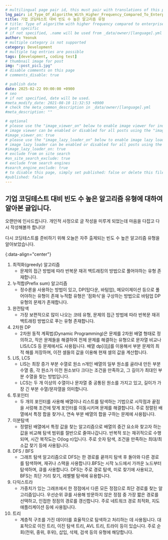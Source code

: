 ```yaml
---
# multilingual page pair id, this must pair with translations of this page. (This name must be unique)
lng_pair: id_Type_Of_Algorithm_With_Higher_Frequency_Compared_To_Enterprise_Coding_Tests
title: 기업 코딩테스트 대비 빈도 수 높은 알고리즘 유형
# title: Type of algorithm with higher frequency compared to enterprise coding tests
# post specific
# if not specified, .name will be used from _data/owner/[language].yml
author: Yeonuk
# multiple category is not supported
category: Development
# multiple tag entries are possible
tags: [development, coding test]
# thumbnail image for post
img: ":post_pic1.jpg"
# disable comments on this page
# comments_disable: true

# publish date
date: 2025-02-22 09:00:00 +0900
# seo
# if not specified, date will be used.
#meta_modify_date: 2021-08-10 11:32:53 +0900
# check the meta_common_description in _data/owner/[language].yml
#meta_description: ""

# optional
# please use the "image_viewer_on" below to enable image viewer for individual pages or posts (_posts/ or [language]/_posts folders).
# image viewer can be enabled or disabled for all posts using the "image_viewer_posts: true" setting in _data/conf/main.yml.
#image_viewer_on: true
# please use the "image_lazy_loader_on" below to enable image lazy loader for individual pages or posts (_posts/ or [language]/_posts folders).
# image lazy loader can be enabled or disabled for all posts using the "image_lazy_loader_posts: true" setting in _data/conf/main.yml.
#image_lazy_loader_on: true
# exclude from on site search
#on_site_search_exclude: true
# exclude from search engines
#search_engine_exclude: true
# to disable this page, simply set published: false or delete this file
#published: false
---
```


<!-- outline-start -->

## 기업 코딩테스트 대비 빈도 수 높은 알고리즘 유형에 대하여 알아본 글입니다.

오랜만에 인사드립니다. 개인적 사정으로 글 작성을 미루게 되었는데 마음을 다잡고 다시 작성해볼까 합니다!

다시 코딩테스트를 준비하기 위해 오늘은 자주 출제되는 빈도 수 높은 알고리즘 유형을 알아보았습니다.

{:data-align="center"}

<!-- outline-end -->

1. 최적화(greedy) 알고리즘
   - 문제의 접근 방법에 따라 반복문 재귀 백트래킹의 방법으로 풀어야하는 유형 존재합니다.
2. 누적합(Prefix sum) 알고리즘
   - 정수론을 사용하는 방법이 있고, DP(탑다운, 바텀업), 메모이제이션 등으로 풀어야하는 유형이 존재 누적합 유형은 '점화식'을 구상하는 방법으로 바텀업 DP 유형의 문제가 존재합니다.
3. 완전탐색
   - 가장 보편적으로 많이 나오는 코테 유형, 문제의 접근 방법에 따라 반복문 재귀 백트래킹 방법으로 푸는 유형 존재합니다.
4. 2차원 DP
   - 2차원 동적 계획법(Dynamic Programming)은 문제를 2차원 배열 형태로 정의하고, 작은 문제들을 해결하여 전체 문제를 해결하는 유형으로 문자열 비교나 LIS/LCS 등 문제에서도 사용됩니다. 배열 dp[i][j]를 이용해서 부분 문제의 최적 해를 저장하며, 이전 셀들의 값을 이용해 현재 셀의 값을 계산합니다.
5. LIS, LCS
   - LIS는 최장 증가 부분 수열로 원소 n개인 배열의 일부 원소를 골라내 만든 부분 수열 중, 각 원소가 이전 원소보다 크다는 조건을 만족하고, 그 길이가 최대인 부분 수열을 찾는 방법입니다.
   - LCS는 두 개 이상의 수열이나 문자열 중 공통된 원소를 가지고 있고, 길이가 가장 긴 부분 수열/문자열을 의미합니다.
6. 투포인터
   - 두 개의 포인터를 사용해 배열이나 리스트를 탐색하는 기법으로 시작점과 끝점을 서렁해 조건에 맞게 포인터를 이동시키며 문제를 해결합니다. 주로 정렬된 배열에서 특정 합을 찾거나, 연속 부분 배열의 합을 구하는 문제에 사용됩니다.
7. 이분탐색
   - 정렬된 배열에서 특정 값을 찾는 알고리즘으로 배열의 중간 요소와 찾고자 하는 값을 비교해 탐색 범위를 절반으로 줄여나갑니다. 반복적 또는 재귀적으로 수행되며, 시간 복작도는 O(log n)입니다. 주로 숫자 탐색, 조건을 만족하는 최대/최소값 찾기 등에 사용됩니다.
8. DFS / BFS
   - 그래프 탐색 알고리즘으로 DFS는 한 경로를 끝까지 탐색 후 돌아와 다른 경로를 탐색하며, 재귀나 스택을 사용합니다.BFS는 시작 노드에서 가까운 노드부터 탐색하며, 큐를 사용합니다. DFS는 주로 경로 탐색, 미로 찾기에 사용되고, BFS는 최단 거리 찾기, 레벨별 탐색에 유용합니다.
9. 다익스트라
   - 가중치가 있는 그래프에서 한 정점에서 다른 모든 정점으로 최단 경로를 찾는 알고리즘입니다. 우선순위 큐를 사용해 방문하지 않은 정점 중 가장 짧은 경로를 선택하고, 인접한 정점의 경로를 갱신합니다. 주로 네트워크 경로 최적화, 지도 애플리케이션 등에 사용됩니다.
10. 트리
    - 계층적 구조를 가진 데이터를 효율적으로 탐색하고 처리하는 데 사용됩니다. 대표적으로 이진 트리, 이진 탐색 트리, AVL 트리, 트라이 등이 있습니다. 주로 순회(전위, 중위, 후위), 삽입, 삭제, 검색 등의 유형에 해당합니다.
